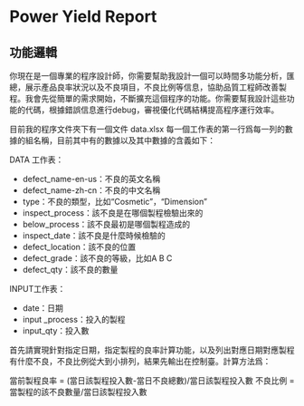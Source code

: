 # Power Yield Report

## 功能邏輯

你現在是一個專業的程序設計師，你需要幫助我設計一個可以時間多功能分析，匯總，展示產品良率狀況以及不良項目，不良比例等信息，協助品質工程師改善製程。我會先從簡單的需求開始，不斷擴充這個程序的功能。你需要幫我設計這些功能的代碼，根據錯誤信息進行debug，審視優化代碼結構提高程序運行效率。

目前我的程序文件夾下有一個文件 data.xlsx 每一個工作表的第一行爲每一列的數據的組名稱，目前其中有的數據以及其中數據的含義如下：

DATA 工作表：
- defect_name-en-us：不良的英文名稱
- defect_name-zh-cn：不良的中文名稱
- type：不良的類型，比如“Cosmetic”，“Dimension”
- inspect_process：該不良是在哪個製程檢驗出來的
- below_process：該不良最初是哪個製程造成的
- inspect_date：該不良是什麼時候檢驗的
- defect_location：該不良的位置
- defect_grade：該不良的等級，比如A B C
- defect_qty：該不良的數量

INPUT工作表：
- date：日期
- input _process：投入的製程
- input_qty：投入數

首先請實現針對指定日期，指定製程的良率計算功能，以及列出對應日期對應製程有什麼不良，不良比例從大到小排列，結果先輸出在控制臺。計算方法爲：

當前製程良率 = (當日該製程投入數-當日不良總數)/當日該製程投入數
不良比例 = 當製程的該不良數量/當日該製程投入數